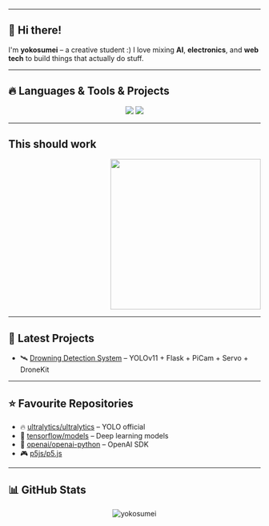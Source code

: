 <!-- BANNER (înlocuiește linkul cu ce vrei tu mai târziu) -->
<!-- <p align="center">
  <img src="https://raw.githubusercontent.com/adamalston/adamalston/master/profile.gif" alt="profile banner" width="100%" />
</p> -->

---

## 👋 Hi there!

I'm **yokosumei** – a creative student :) 
I love mixing **AI**, **electronics**, and **web tech** to build things that actually do stuff.  

---

## 🔥 Languages & Tools & Projects

<p align="center">
  <img src="https://skillicons.dev/icons?i=python,html,css,js,cpp,pytorch,opencv,raspberrypi,arduino,bash&theme=dark&perline=10" />
  <img src="https://img.shields.io/badge/YOLOv8-vision%20AI-blueviolet?logo=python&logoColor=white" />
</p>

---

## This should work

<p align="right">
  <img src="https://media.giphy.com/media/iIqmM5tTjmpOB9mpbn/giphy.gif" width="300" />
</p>

---

## 🚀 Latest Projects

- 🛰️ [Drowning Detection System](https://github.com/yokosumei/yolo-stream-app) – YOLOv11 + Flask + PiCam + Servo + DroneKit

---

## ⭐ Favourite Repositories

- 🔥 [ultralytics/ultralytics](https://github.com/ultralytics/ultralytics) – YOLO official
- 🤖 [tensorflow/models](https://github.com/tensorflow/models) – Deep learning models
- 🧠 [openai/openai-python](https://github.com/openai/openai-python) – OpenAI SDK
- 🎮 [p5js/p5.js](https://github.com/processing/p5.js)

---

## 📊 GitHub Stats

<p align="center">
  <img src="https://github-readme-stats.vercel.app/api/top-langs?username=yokosumei&show_icons=true&locale=en&layout=compact" alt="yokosumei" />
</p>
